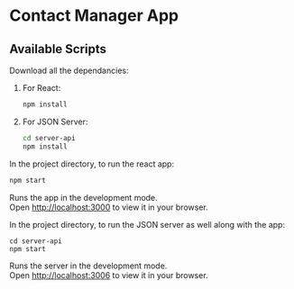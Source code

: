 # Contact Manager App

## Available Scripts

Download all the dependancies:
1. For React:
    ```bash
    npm install
    ```

2. For JSON Server:
    ```bash
    cd server-api
    npm install
    ```

In the project directory, to run the react app:

```bash
npm start
```

Runs the app in the development mode.\
Open [http://localhost:3000](http://localhost:3000) to view it in your browser.

In the project directory, to run the JSON server as well along with the app:

 ```
 cd server-api
 npm start
 ```


Runs the server in the development mode.\
Open [http://localhost:3006](http://localhost:3006) to view it in your browser.


